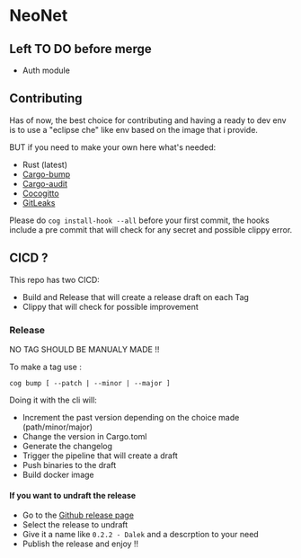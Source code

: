 # NeoNet

## Left TO DO before merge

- Auth module

## Contributing

Has of now, the best choice for contributing and having a ready to dev env is to use a "eclipse che" like env based on the image that i provide.

BUT if you need to make your own here what's needed:

- Rust (latest)
- [Cargo-bump](https://crates.io/crates/cargo-bump)
- [Cargo-audit](https://github.com/RustSec/rustsec/tree/main/cargo-audit)
- [Cocogitto](https://github.com/cocogitto/cocogitto)
- [GitLeaks](https://github.com/gitleaks/gitleaks)

Please do `cog install-hook --all` before your first commit, the hooks include a pre commit that will check for any secret and possible clippy error.

## CICD ?

This repo has two CICD:

- Build and Release that will create a release draft on each Tag
- Clippy that will check for possible improvement

### Release

NO TAG SHOULD BE MANUALY MADE !!

To make a tag use :

```shell
cog bump [ --patch | --minor | --major ]
```

Doing it with the cli will:

- Increment the past version depending on the choice made (path/minor/major)
- Change the version in Cargo.toml
- Generate the changelog
- Trigger the pipeline that will create a draft
- Push binaries to the draft
- Build docker image

#### If you want to undraft the release

- Go to the [Github release page](https://github.com/NeoNet-app/NeoNet/releases)
- Select the release to undraft
- Give it a name like `0.2.2 - Dalek` and a descrption to your need
- Publish the release and enjoy !!
